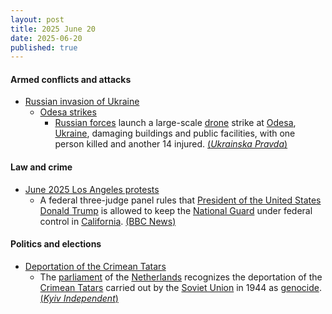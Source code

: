 ```yaml
---
layout: post
title: 2025 June 20
date: 2025-06-20
published: true
---
```



#### Armed conflicts and attacks

* [Russian invasion of Ukraine](https://en.wikipedia.org/wiki/Russian_invasion_of_Ukraine "Russian invasion of Ukraine")
  * [Odesa strikes](https://en.wikipedia.org/wiki/Odesa_strikes_%282022%E2%80%93present%29 "Odesa strikes (2022–present)")
    * [Russian forces](https://en.wikipedia.org/wiki/Russian_Armed_Forces "Russian Armed Forces") launch a large-scale [drone](https://en.wikipedia.org/wiki/Drone_warfare "Drone warfare") strike at [Odesa](https://en.wikipedia.org/wiki/Odesa "Odesa"), [Ukraine](https://en.wikipedia.org/wiki/Ukraine "Ukraine"), damaging buildings and public facilities, with one person killed and another 14 injured. [(*Ukrainska Pravda*)](https://www.pravda.com.ua/eng/news/2025/06/20/7517947/)

#### Law and crime

* [June 2025 Los Angeles protests](https://en.wikipedia.org/wiki/June_2025_Los_Angeles_protests "June 2025 Los Angeles protests")
  * A federal three-judge panel rules that [President of the United States](https://en.wikipedia.org/wiki/President_of_the_United_States "President of the United States") [Donald Trump](https://en.wikipedia.org/wiki/Donald_Trump "Donald Trump") is allowed to keep the [National Guard](https://en.wikipedia.org/wiki/National_Guard_%28United_States%29 "National Guard (United States)") under federal control in [California](https://en.wikipedia.org/wiki/California "California"). [(BBC News)](https://www.bbc.com/news/articles/c1e07nd7x17o.amp)

#### Politics and elections

* [Deportation of the Crimean Tatars](https://en.wikipedia.org/wiki/Deportation_of_the_Crimean_Tatars "Deportation of the Crimean Tatars")
  * The [parliament](https://en.wikipedia.org/wiki/States_General_of_the_Netherlands "States General of the Netherlands") of the [Netherlands](https://en.wikipedia.org/wiki/Netherlands "Netherlands") recognizes the deportation of the [Crimean Tatars](https://en.wikipedia.org/wiki/Crimean_Tatars "Crimean Tatars") carried out by the [Soviet Union](https://en.wikipedia.org/wiki/Soviet_Union "Soviet Union") in 1944 as [genocide](https://en.wikipedia.org/wiki/Genocide "Genocide"). [(*Kyiv Independent*)](https://kyivindependent.com/dutch-parliament-recognizes-1944-deportation-of-crimean-tatars-as-genocide/)
